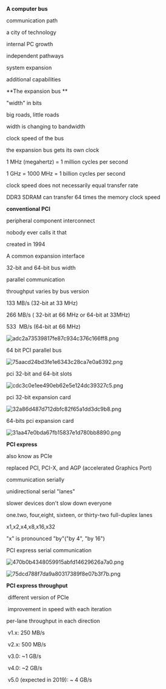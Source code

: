 **A computer bus**

communication path

a city of technology

internal PC growth

independent pathways

system expansion

additional capabilities

\*\*The expansion bus \*\*

"width" in bits

big roads, little roads

width is changing to bandwidth

clock speed of the bus

the expansion bus gets its own clock

1 MHz (megahertz) = 1 million cycles per second

1 GHz = 1000 MHz = 1 billion cycles per second

clock speed does not necessarily equal transfer rate

DDR3 SDRAM can transfer 64 times the memory clock speed

**conventional PCI**

peripheral component interconnect

nobody ever calls it that

created in 1994

A common expansion interface

32-bit and 64-bit bus width

parallel communication

throughput varies by bus version

133 MB/s (32-bit at 33 MHz)

266 MB/s ( 32-bit at 66 MHz or 64-bit at 33MHz)

533  MB/s (64-bit at 66 MHz)

![adc2a73539817fe87c934c376c166ff8.png](:/3188e96fd1744d6fb618999e05a11175)

64 bit PCI parallel bus

![75aacd24bd3fe1e6343c28ca7e0a6392.png](:/8157d146d0094c7e8c0b26a98ca9ef1e)

pci 32-bit and 64-bit slots

![cdc3c0e1ee490eb62e5e124dc39327c5.png](:/5ec6d51074a14a47a055dc382291b9ed)

pci 32-bit expansion card

![32a86d487d712dbfc82f65a1dd3dc9b8.png](:/6121c58629b3477ab758dcb2e1eeba6c)

64-bits pci expansion card

![31aa47e0bda67fb15837e1d780bb8890.png](:/f01f2e1155dd4f158bd2319731e418ba)

**PCI express**

also know as PCIe

replaced PCI, PCI-X, and AGP (accelerated Graphics Port)

communication serially

unidirectional serial "lanes"

slower devices don't slow down everyone

one.two, four,eight, sixteen, or thirty-two full-duplex lanes

x1,x2,x4,x8,x16,x32

"x" is pronounced "by"("by 4", "by 16")

PCI express serial communication

![470b0b4348059915abfd14629626a7a0.png](:/79d405fd903a488e8f02e3c11121c6a1)

![75dcd788f7da9a80317389f8e07b3f7b.png](:/6828a879e66f4da488f1f37e492d4538)

**PCI express throughput**

 different version of PCIe

 improvement in speed with each iteration

per-lane throughput in each direction

 v1.x: 250 MB/s

 v2.x: 500 MB/s

 v3.0: ~1 GB/s 

 v4.0: ~2 GB/s 

 v5.0 (expected in 2019): ~ 4 GB/s